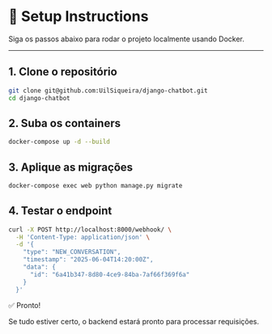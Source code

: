 # 🐳 Setup Instructions

Siga os passos abaixo para rodar o projeto localmente usando Docker.

---

## 1. Clone o repositório

```bash
git clone git@github.com:UilSiqueira/django-chatbot.git
cd django-chatbot
```


## 2. Suba os containers

```bash
docker-compose up -d --build
```


## 3. Aplique as migrações

```bash
docker-compose exec web python manage.py migrate
```

## 4. Testar o endpoint
```bash
curl -X POST http://localhost:8000/webhook/ \
  -H 'Content-Type: application/json' \
  -d '{
    "type": "NEW_CONVERSATION",
    "timestamp": "2025-06-04T14:20:00Z",
    "data": {
      "id": "6a41b347-8d80-4ce9-84ba-7af66f369f6a"
    }
  }'
```

✅ Pronto!

Se tudo estiver certo, o backend estará pronto para processar requisições.

